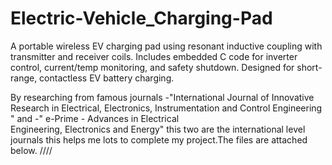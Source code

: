 # Electric-Vehicle_Charging-Pad
A portable wireless EV charging pad using resonant inductive coupling with transmitter and receiver coils. Includes embedded C code for inverter control, current/temp monitoring, and safety shutdown. Designed for short-range, contactless EV battery charging.

By researching from famous journals
-"International Journal of Innovative Research in Electrical, Electronics, Instrumentation and Control Engineering "
and
-" e-Prime - Advances in Electrical  
Engineering, Electronics and Energy" this two are the international level journals this helps me lots to complete my project.The files are attached below.
////
